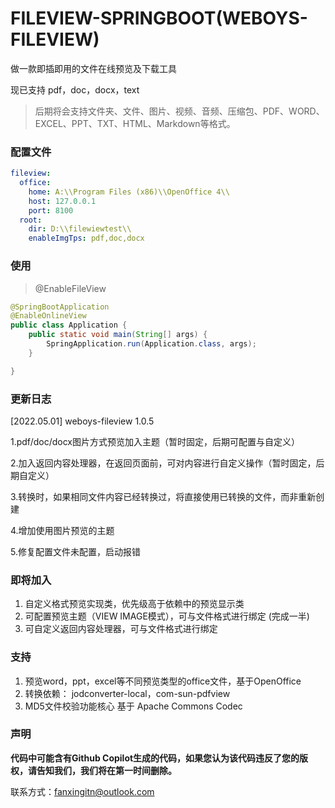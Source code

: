 # FILEVIEW-SPRINGBOOT(WEBOYS-FILEVIEW)

做一款即插即用的文件在线预览及下载工具

现已支持 pdf，doc，docx，text

> 后期将会支持文件夹、文件、图片、视频、音频、压缩包、PDF、WORD、EXCEL、PPT、TXT、HTML、Markdown等格式。

### 配置文件
```yml
fileview:
  office:
    home: A:\\Program Files (x86)\\OpenOffice 4\\
    host: 127.0.0.1
    port: 8100
  root:
    dir: D:\\filewiewtest\\
    enableImgTps: pdf,doc,docx
```

### 使用
> @EnableFileView
```java
@SpringBootApplication
@EnableOnlineView
public class Application {
    public static void main(String[] args) {
        SpringApplication.run(Application.class, args);
    }

}
```

### 更新日志
[2022.05.01] weboys-fileview 1.0.5

1.pdf/doc/docx图片方式预览加入主题（暂时固定，后期可配置与自定义）

2.加入返回内容处理器，在返回页面前，可对内容进行自定义操作（暂时固定，后期自定义）

3.转换时，如果相同文件内容已经转换过，将直接使用已转换的文件，而非重新创建

4.增加使用图片预览的主题

5.修复配置文件未配置，启动报错


### 即将加入
1. 自定义格式预览实现类，优先级高于依赖中的预览显示类
2. 可配置预览主题（VIEW IMAGE模式），可与文件格式进行绑定 (完成一半)
3. 可自定义返回内容处理器，可与文件格式进行绑定

### 支持
1. 预览word，ppt，excel等不同预览类型的office文件，基于OpenOffice
2. 转换依赖： jodconverter-local，com-sun-pdfview
3. MD5文件校验功能核心 基于 Apache Commons Codec

### 声明
**代码中可能含有Github Copilot生成的代码，如果您认为该代码违反了您的版权，请告知我们，我们将在第一时间删除。**

联系方式：fanxingitn@outlook.com